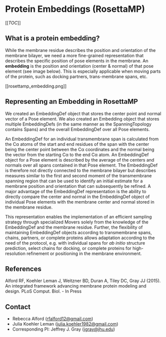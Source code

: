 # Protein Embeddings (RosettaMP)

[[_TOC_]]

## What is a protein embedding? 
While the membrane residue describes the position and orientation of the membrane bilayer, we need a more fine-grained representation that describes the specific position of pose elements in the membrane. An **embedding** is the position and orientation (center & normal) of that pose element (see image below). This is especially applicable when moving parts of the protein, such as docking partners, trans-membrane spans, etc. 

[[rosettamp_embedding.png]]

## Representing an Embedding in RosettaMP
We created an EmbeddingDef object that stores the center point and normal vector of a Pose element. We also created an Embedding object that stores multiple EmbeddingDefs (in the same manner as the SpanningTopology contains Spans) and the overall EmbeddingDef over all Pose elements. 

An EmbeddingDef for an individual transmembrane span is calculated from the Cα atoms of the start and end residues of the span with the center being the center point between the Cα coordinates and the normal being the vector from the starting Cα to the end Cα atom. An EmbeddingDef object for a Pose element is described by the average of the centers and normals over all spans contained in that Pose element. The EmbeddingDef is therefore not directly connected to the membrane bilayer but describes measures similar to the first and second moment of the transmembrane spanning region that can be used to identify an initial estimate for a membrane position and orientation that can subsequently be refined. A major advantage of the EmbeddingDef representation is the ability to directly compare the center and normal in the EmbeddingDef object of individual Pose elements with the membrane center and normal stored in the membrane residue. 

This representation enables the implementation of an efficient sampling strategy through specialized Movers solely from the knowledge of the EmbeddingDef and the membrane residue. Further, the flexibility of maintaining EmbeddingDef objects according to transmembrane spans, chains, partners, or complete proteins allows adaptation according to the need of the protocol, e.g. with individual spans for *ab initio* structure prediction, select chains for docking, or complete proteins for high-resolution refinement or positioning in the membrane environment.


## References

Alford RF, Koehler Leman J, Weitzner BD, Duran A, Tiley DC, Gray JJ (2015). An integrated framework advancing membrane protein modeling and design. PLoS Comput. Biol. - In Press


## Contact

- Rebecca Alford ([rfalford12@gmail.com](rfalford12@gmail.com))
- Julia Koehler Leman ([julia.koehler1982@gmail.com](julia.koehler1982@gmail.com))
- Corresponding PI: Jeffrey J. Gray ([jgray@jhu.edu](jgray@jhu.edu))

